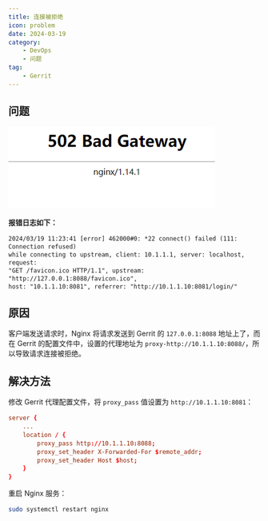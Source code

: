 ```yaml
---
title: 连接被拒绝
icon: problem
date: 2024-03-19
category:
    - DevOps
    - 问题
tag:
    - Gerrit
---
```


## 问题

![502 Bad Gateway](../assets/bad_gateway.jpg)

**报错日志如下：**

```log
2024/03/19 11:23:41 [error] 462000#0: *22 connect() failed (111: Connection refused) 
while connecting to upstream, client: 10.1.1.1, server: localhost, request: 
"GET /favicon.ico HTTP/1.1", upstream: "http://127.0.0.1:8088/favicon.ico", 
host: "10.1.1.10:8081", referrer: "http://10.1.1.10:8081/login/"
```

## 原因

客户端发送请求时，Nginx 将请求发送到 Gerrit 的 `127.0.0.1:8088` 地址上了，而在 Gerrit 的配置文件中，设置的代理地址为 `proxy-http://10.1.1.10:8088/`，所以导致请求连接被拒绝。

## 解决方法

修改 Gerrit 代理配置文件，将 `proxy_pass` 值设置为 `http://10.1.1.10:8081`：

```conf
server {
    ...
    location / {
        proxy_pass http://10.1.1.10:8088;
        proxy_set_header X-Forwarded-For $remote_addr;
        proxy_set_header Host $host;
    }
}
```

重启 Nginx 服务：

```bash
sudo systemctl restart nginx
```
